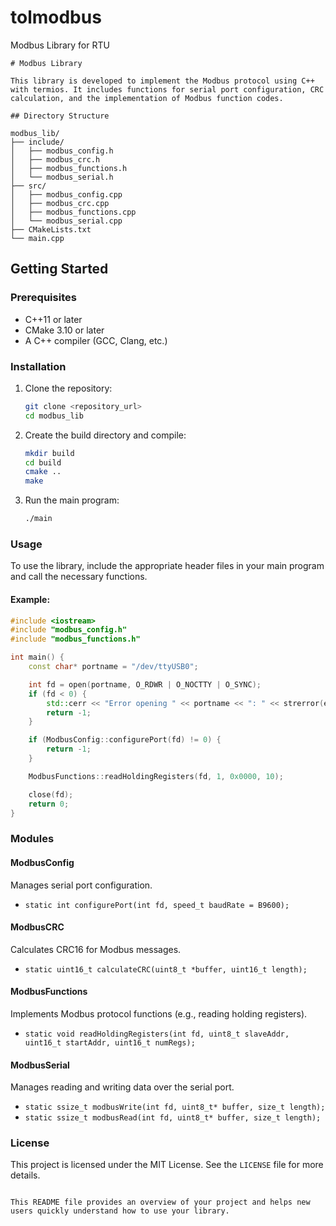 # tolmodbus
Modbus Library for RTU 

```
# Modbus Library

This library is developed to implement the Modbus protocol using C++ with termios. It includes functions for serial port configuration, CRC calculation, and the implementation of Modbus function codes.

## Directory Structure
```

```
modbus_lib/
├── include/
│   ├── modbus_config.h
│   ├── modbus_crc.h
│   ├── modbus_functions.h
│   └── modbus_serial.h
├── src/
│   ├── modbus_config.cpp
│   ├── modbus_crc.cpp
│   ├── modbus_functions.cpp
│   └── modbus_serial.cpp
├── CMakeLists.txt
└── main.cpp
```

## Getting Started

### Prerequisites

- C++11 or later
- CMake 3.10 or later
- A C++ compiler (GCC, Clang, etc.)

### Installation

1. Clone the repository:
    ```sh
    git clone <repository_url>
    cd modbus_lib
    ```

2. Create the build directory and compile:
    ```sh
    mkdir build
    cd build
    cmake ..
    make
    ```

3. Run the main program:
    ```sh
    ./main
    ```

### Usage

To use the library, include the appropriate header files in your main program and call the necessary functions.

#### Example:

```cpp
#include <iostream>
#include "modbus_config.h"
#include "modbus_functions.h"

int main() {
    const char* portname = "/dev/ttyUSB0";

    int fd = open(portname, O_RDWR | O_NOCTTY | O_SYNC);
    if (fd < 0) {
        std::cerr << "Error opening " << portname << ": " << strerror(errno) << std::endl;
        return -1;
    }

    if (ModbusConfig::configurePort(fd) != 0) {
        return -1;
    }

    ModbusFunctions::readHoldingRegisters(fd, 1, 0x0000, 10);

    close(fd);
    return 0;
}
```

### Modules

#### ModbusConfig

Manages serial port configuration.

- `static int configurePort(int fd, speed_t baudRate = B9600);`

#### ModbusCRC

Calculates CRC16 for Modbus messages.

- `static uint16_t calculateCRC(uint8_t *buffer, uint16_t length);`

#### ModbusFunctions

Implements Modbus protocol functions (e.g., reading holding registers).

- `static void readHoldingRegisters(int fd, uint8_t slaveAddr, uint16_t startAddr, uint16_t numRegs);`

#### ModbusSerial

Manages reading and writing data over the serial port.

- `static ssize_t modbusWrite(int fd, uint8_t* buffer, size_t length);`
- `static ssize_t modbusRead(int fd, uint8_t* buffer, size_t length);`

### License

This project is licensed under the MIT License. See the `LICENSE` file for more details.
```

This README file provides an overview of your project and helps new users quickly understand how to use your library.
